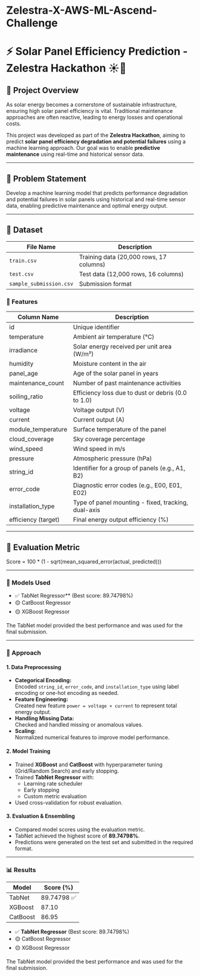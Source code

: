 # Zelestra-X-AWS-ML-Ascend-Challenge


# ⚡ Solar Panel Efficiency Prediction - Zelestra Hackathon ☀️🔧

## 🧠 Project Overview

As solar energy becomes a cornerstone of sustainable infrastructure, ensuring high solar panel efficiency is vital. Traditional maintenance approaches are often reactive, leading to energy losses and operational costs.

This project was developed as part of the **Zelestra Hackathon**, aiming to predict **solar panel efficiency degradation and potential failures** using a machine learning approach. Our goal was to enable **predictive maintenance** using real-time and historical sensor data.

---

## 🧪 Problem Statement

Develop a machine learning model that predicts performance degradation and potential failures in solar panels using historical and real-time sensor data, enabling predictive maintenance and optimal energy output.

---

## 📂 Dataset

| File Name              | Description                                |
|------------------------|--------------------------------------------|
| `train.csv`            | Training data (20,000 rows, 17 columns)    |
| `test.csv`             | Test data (12,000 rows, 16 columns)        |
| `sample_submission.csv`| Submission format                          |

### 🔢 Features

| Column Name         | Description                                                                         |
|---------------------|-------------------------------------------------------------------------------------|
| id                  | Unique identifier                                                                  |
| temperature         | Ambient air temperature (°C)                                                        |
| irradiance          | Solar energy received per unit area (W/m²)                                          |
| humidity            | Moisture content in the air                                                         |
| panel_age           | Age of the solar panel in years                                                     |
| maintenance_count   | Number of past maintenance activities                                               |
| soiling_ratio       | Efficiency loss due to dust or debris (0.0 to 1.0)                                  |
| voltage             | Voltage output (V)                                                                  |
| current             | Current output (A)                                                                  |
| module_temperature  | Surface temperature of the panel                                                    |
| cloud_coverage      | Sky coverage percentage                                                             |
| wind_speed          | Wind speed in m/s                                                                   |
| pressure            | Atmospheric pressure (hPa)                                                          |
| string_id           | Identifier for a group of panels (e.g., A1, B2)                                     |
| error_code          | Diagnostic error codes (e.g., E00, E01, E02)                                        |
| installation_type   | Type of panel mounting - fixed, tracking, dual-axis                                |
| efficiency (target) | Final energy output efficiency (%)                                                  |

---

## 📐 Evaluation Metric

Score = 100 * (1 - sqrt(mean_squared_error(actual, predicted)))

---

### 🧠 Models Used
- ✅ TabNet Regressor** (Best score: 89.74798%)
- 🟡 CatBoost Regressor
- 🟡 XGBoost Regressor

The TabNet model provided the best performance and was used for the final submission.

---

### 🧭 Approach

#### 1. Data Preprocessing
- **Categorical Encoding:**  
  Encoded `string_id`, `error_code`, and `installation_type` using label encoding or one-hot encoding as needed.
- **Feature Engineering:**  
  Created new feature `power = voltage × current` to represent total energy output.
- **Handling Missing Data:**  
  Checked and handled missing or anomalous values.
- **Scaling:**  
  Normalized numerical features to improve model performance.

#### 2. Model Training
- Trained **XGBoost** and **CatBoost** with hyperparameter tuning (Grid/Random Search) and early stopping.
- Trained **TabNet Regressor** with:  
  - Learning rate scheduler  
  - Early stopping  
  - Custom metric evaluation  
- Used cross-validation for robust evaluation.

#### 3. Evaluation & Ensembling
- Compared model scores using the evaluation metric.
- TabNet achieved the highest score of **89.74798%**.
- Predictions were generated on the test set and submitted in the required format.

---

### 📊 Results

| Model    | Score (%)   |
| -------- | ----------- |
| TabNet   | 89.74798 ✅ |
| XGBoost  | 87.10       |
| CatBoost | 86.95       |### 🧠 Models Used
- ✅ **TabNet Regressor** (Best score: 89.74798%)
- 🟡 CatBoost Regressor
- 🟡 XGBoost Regressor

The TabNet model provided the best performance and was used for the final submission.



